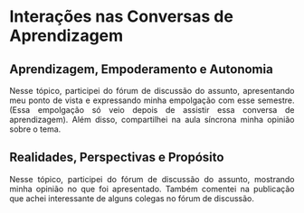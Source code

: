# Interações nas Conversas de Aprendizagem

## Aprendizagem, Empoderamento e Autonomia 

<p align="justify">Nesse tópico, participei do fórum de discussão do assunto, apresentando meu ponto de vista e expressando minha empolgação com esse semestre. (Essa empolgação só veio depois de assistir essa conversa de aprendizagem). Além disso, compartilhei na aula síncrona minha opinião sobre o tema.</p>

## Realidades, Perspectivas e Propósito 

<p align="justify">Nesse tópico, participei do fórum de discussão do assunto, mostrando minha opinião no que foi apresentado. Também comentei na publicação que achei interessante de alguns colegas no fórum de discussão.</p>
